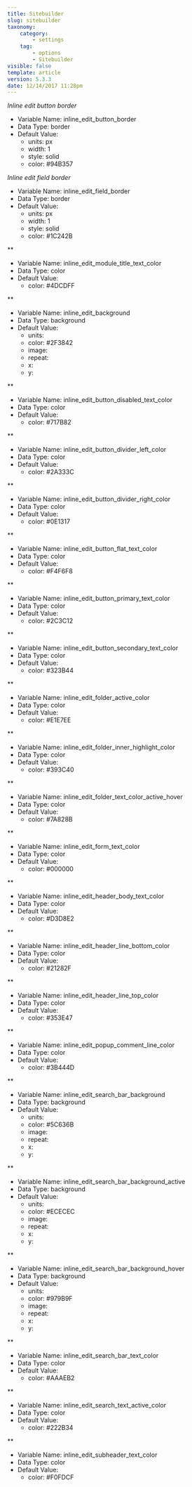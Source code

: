 ```yaml
---
title: Sitebuilder
slug: sitebuilder
taxonomy:
    category:
        - settings
    tag:
        - options
        - Sitebuilder
visible: false
template: article
version: 5.3.3
date: 12/14/2017 11:28pm
---
```


<section class='option'>

*Inline edit button border*




- Variable Name: inline_edit_button_border
- Data Type: border
- Default Value: 
	- units: px
	- width: 1
	- style: solid
	- color: #94B357


</section><section class='option'>

*Inline edit field border*




- Variable Name: inline_edit_field_border
- Data Type: border
- Default Value: 
	- units: px
	- width: 1
	- style: solid
	- color: #1C242B


</section><section class='option'>

**




- Variable Name: inline_edit_module_title_text_color
- Data Type: color
- Default Value: 
	- color: #4DCDFF


</section><section class='option'>

**




- Variable Name: inline_edit_background
- Data Type: background
- Default Value: 
	- units: 
	- color: #2F3842
	- image: 
	- repeat: 
	- x: 
	- y: 


</section><section class='option'>

**




- Variable Name: inline_edit_button_disabled_text_color
- Data Type: color
- Default Value: 
	- color: #717B82


</section><section class='option'>

**




- Variable Name: inline_edit_button_divider_left_color
- Data Type: color
- Default Value: 
	- color: #2A333C


</section><section class='option'>

**




- Variable Name: inline_edit_button_divider_right_color
- Data Type: color
- Default Value: 
	- color: #0E1317


</section><section class='option'>

**




- Variable Name: inline_edit_button_flat_text_color
- Data Type: color
- Default Value: 
	- color: #F4F6F8


</section><section class='option'>

**




- Variable Name: inline_edit_button_primary_text_color
- Data Type: color
- Default Value: 
	- color: #2C3C12


</section><section class='option'>

**




- Variable Name: inline_edit_button_secondary_text_color
- Data Type: color
- Default Value: 
	- color: #323B44


</section><section class='option'>

**




- Variable Name: inline_edit_folder_active_color
- Data Type: color
- Default Value: 
	- color: #E1E7EE


</section><section class='option'>

**




- Variable Name: inline_edit_folder_inner_highlight_color
- Data Type: color
- Default Value: 
	- color: #393C40


</section><section class='option'>

**




- Variable Name: inline_edit_folder_text_color_active_hover
- Data Type: color
- Default Value: 
	- color: #7A828B


</section><section class='option'>

**




- Variable Name: inline_edit_form_text_color
- Data Type: color
- Default Value: 
	- color: #000000


</section><section class='option'>

**




- Variable Name: inline_edit_header_body_text_color
- Data Type: color
- Default Value: 
	- color: #D3D8E2


</section><section class='option'>

**




- Variable Name: inline_edit_header_line_bottom_color
- Data Type: color
- Default Value: 
	- color: #21282F


</section><section class='option'>

**




- Variable Name: inline_edit_header_line_top_color
- Data Type: color
- Default Value: 
	- color: #353E47


</section><section class='option'>

**




- Variable Name: inline_edit_popup_comment_line_color
- Data Type: color
- Default Value: 
	- color: #3B444D


</section><section class='option'>

**




- Variable Name: inline_edit_search_bar_background
- Data Type: background
- Default Value: 
	- units: 
	- color: #5C636B
	- image: 
	- repeat: 
	- x: 
	- y: 


</section><section class='option'>

**




- Variable Name: inline_edit_search_bar_background_active
- Data Type: background
- Default Value: 
	- units: 
	- color: #ECECEC
	- image: 
	- repeat: 
	- x: 
	- y: 


</section><section class='option'>

**




- Variable Name: inline_edit_search_bar_background_hover
- Data Type: background
- Default Value: 
	- units: 
	- color: #979B9F
	- image: 
	- repeat: 
	- x: 
	- y: 


</section><section class='option'>

**




- Variable Name: inline_edit_search_bar_text_color
- Data Type: color
- Default Value: 
	- color: #AAAEB2


</section><section class='option'>

**




- Variable Name: inline_edit_search_text_active_color
- Data Type: color
- Default Value: 
	- color: #222B34


</section><section class='option'>

**




- Variable Name: inline_edit_subheader_text_color
- Data Type: color
- Default Value: 
	- color: #F0FDCF


</section>